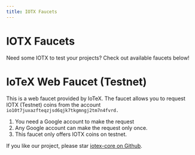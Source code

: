 ```yaml
---
title: IOTX Faucets
---
```


# IOTX Faucets

Need some IOTX to test your projects? Check out available faucets below!

# IoTeX Web Faucet (Testnet)

This is a web faucet provided by IoTeX. The faucet allows you to request IOTX (Testnet) coins from the account `io10t7juxazfteqzjsd6qjk7tkgmngj2tm7n4fvrd.`

1. You need a Google account to make the request
2. Any Google account can make the request only once.
3. This faucet only offers IOTX coins on testnet.

If you like our project, please star [iotex-core on Github](https://github.com/iotexproject/iotex-core).
